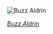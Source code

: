 
![Buzz Aldrin](https://upload.wikimedia.org/wikipedia/commons/thumb/d/dc/Buzz_Aldrin.jpg/525px-Buzz_Aldrin.jpg)

*[Buzz Aldrin](https://wikipedia.org/wiki/File:Buzz_Aldrin.jpg)*
